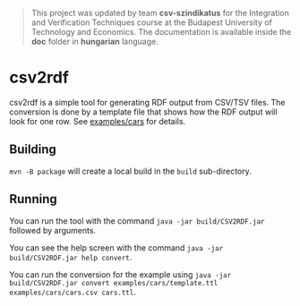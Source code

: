 > This project was updated by team **csv-szindikatus** for the Integration and Verification Techniques course at the Budapest University of Technology and Economics. The documentation is available inside the **doc** folder in **hungarian** language.


csv2rdf
=======

csv2rdf is a simple tool for generating RDF output from CSV/TSV files. The conversion is done by a template file
that shows how the RDF output will look for one row. See [examples/cars](examples/cars) for details. 

Building
--------

`mvn -B package` will create a local build in the `build` sub-directory.

Running
-------

You can run the tool with the command `java -jar build/CSV2RDF.jar` followed by arguments.

You can see the help screen with the command `java -jar build/CSV2RDF.jar help convert`.

You can run the conversion for the example using `java -jar build/CSV2RDF.jar convert examples/cars/template.ttl examples/cars/cars.csv cars.ttl`. 
